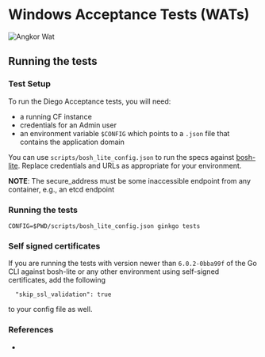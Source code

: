 # Windows Acceptance Tests (WATs)
![Angkor Wat](http://upload.wikimedia.org/wikipedia/commons/thumb/f/f5/Buddhist_monks_in_front_of_the_Angkor_Wat.jpg/640px-Buddhist_monks_in_front_of_the_Angkor_Wat.jpg)

## Running the tests

### Test Setup

To run the Diego Acceptance tests, you will need:
- a running CF instance
- credentials for an Admin user
- an environment variable `$CONFIG` which points to a `.json` file that contains the application domain

You can use `scripts/bosh_lite_config.json` to run the specs against
[bosh-lite](https://github.com/cloudfoundry/bosh-lite). Replace
credentials and URLs as appropriate for your environment.

**NOTE**: The secure_address must be some inaccessible endpoint from
  any container, e.g., an etcd endpoint

### Running the tests

`CONFIG=$PWD/scripts/bosh_lite_config.json ginkgo tests`

### Self signed certificates

If you are running the tests with version newer than `6.0.2-0bba99f`
of the Go CLI against bosh-lite or any other environment using
self-signed certificates, add the following

```
  "skip_ssl_validation": true
```

to your config file as well.

### References

- [cats]: https://github.com/cloudfoundry/cf-acceptance-tests
